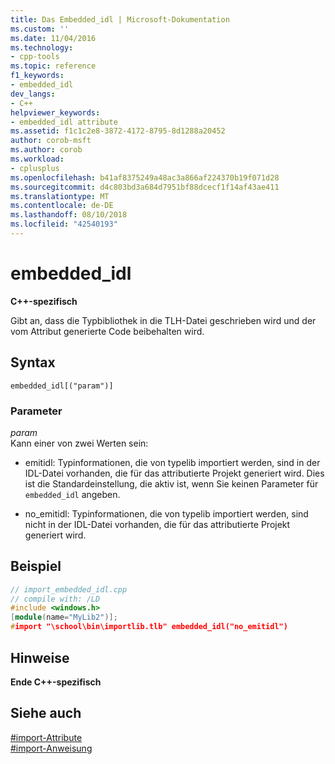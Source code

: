 ```yaml
---
title: Das Embedded_idl | Microsoft-Dokumentation
ms.custom: ''
ms.date: 11/04/2016
ms.technology:
- cpp-tools
ms.topic: reference
f1_keywords:
- embedded_idl
dev_langs:
- C++
helpviewer_keywords:
- embedded_idl attribute
ms.assetid: f1c1c2e8-3872-4172-8795-8d1288a20452
author: corob-msft
ms.author: corob
ms.workload:
- cplusplus
ms.openlocfilehash: b41af8375249a48ac3a866af224370b19f071d28
ms.sourcegitcommit: d4c803bd3a684d7951bf88dcecf1f14af43ae411
ms.translationtype: MT
ms.contentlocale: de-DE
ms.lasthandoff: 08/10/2018
ms.locfileid: "42540193"
---
```

# <a name="embeddedidl"></a>embedded_idl
**C++-spezifisch**  
  
Gibt an, dass die Typbibliothek in die TLH-Datei geschrieben wird und der vom Attribut generierte Code beibehalten wird.  
  
## <a name="syntax"></a>Syntax  
  
```  
embedded_idl[("param")]  
```  
  
### <a name="parameters"></a>Parameter  
*param*  
Kann einer von zwei Werten sein:  
  
- emitidl: Typinformationen, die von typelib importiert werden, sind in der IDL-Datei vorhanden, die für das attributierte Projekt generiert wird.  Dies ist die Standardeinstellung, die aktiv ist, wenn Sie keinen Parameter für `embedded_idl` angeben.  
  
- no_emitidl: Typinformationen, die von typelib importiert werden, sind nicht in der IDL-Datei vorhanden, die für das attributierte Projekt generiert wird.  
  
## <a name="example"></a>Beispiel  
  
```cpp  
// import_embedded_idl.cpp  
// compile with: /LD  
#include <windows.h>  
[module(name="MyLib2")];  
#import "\school\bin\importlib.tlb" embedded_idl("no_emitidl")  
```  
  
## <a name="remarks"></a>Hinweise  
 
**Ende C++-spezifisch**  
  
## <a name="see-also"></a>Siehe auch  
 
[#import-Attribute](../preprocessor/hash-import-attributes-cpp.md)   
[#import-Anweisung](../preprocessor/hash-import-directive-cpp.md)